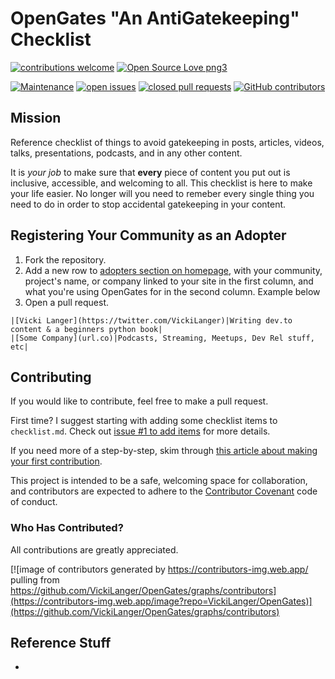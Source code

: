 # OpenGates "An AntiGatekeeping" Checklist


[![contributions welcome](https://img.shields.io/badge/contributions-welcome-brightgreen.svg)](https://github.com/VickiLanger/OpenGates/fork)
[![Open Source Love png3](https://badges.frapsoft.com/os/v3/open-source.png?v=103)](https://github.com/ellerbrock/open-source-badges/)

[![Maintenance](https://img.shields.io/badge/Maintained%3F-yes-green.svg)](https://GitHub.com/VickiLanger/OpenGates/graphs/commit-activity)
[![open issues](https://img.shields.io/github/issues/VickiLanger/OpenGates.svg)](https://github.com/VickiLanger/OpenGates/issues?q=is%3Aopen+is%3Aissue)
[![closed pull requests](https://img.shields.io/github/issues-pr-closed/VickiLanger/OpenGates.svg)](https://github.com/VickiLanger/OpenGates/pulls?q=is%3Apr+is%3Aclosed)
[![GitHub contributors](https://img.shields.io/github/contributors/VickiLanger/OpenGates.svg)](https://GitHub.com/VickiLanger/OpenGates/graphs/contributors/)

<!-- [![Follow on Twitter](https://img.shields.io/twitter/follow/LGBTQotd?label=Follow&style=social)](https://twitter.com/LGBTQotd) -->

## Mission

Reference checklist of things to avoid gatekeeping in posts, articles, videos, talks, presentations, podcasts, and in any other content.

It is *your job* to make sure that **every** piece of content you put out is inclusive, accessible, and welcoming to all. This checklist is here to make your life easier. No longer will you need to remeber every single thing you need to do in order to stop accidental gatekeeping in your content.

## Registering Your Community as an Adopter
1. Fork the repository.
2. Add a new row to [adopters section on homepage](https://github.com/VickiLanger/OpenGates/blob/main/site/home.md#adopters-of-opengates), with your community, project's name, or company linked to your site in the first column, and what you're using OpenGates for in the second column. Example below
3. Open a pull request.

```
|[Vicki Langer](https://twitter.com/VickiLanger)|Writing dev.to content & a beginners python book|
|[Some Company](url.co)|Podcasts, Streaming, Meetups, Dev Rel stuff, etc|
```

## Contributing

If you would like to contribute, feel free to make a pull request.

First time? I suggest starting with adding some checklist items to `checklist.md`. Check out [issue #1 to add items](https://github.com/VickiLanger/OpenGates/issues/1) for more details.

If you need more of a step-by-step, skim through [this article about making your first contribution](https://dev.to/vickilanger/open-up-to-open-source-contributing-5hla).

This project is intended to be a safe, welcoming space for collaboration, and contributors are expected to adhere to the [Contributor Covenant](http://contributor-covenant.org/) code of conduct.

### Who Has Contributed?

All contributions are greatly appreciated. 

[![image of contributors generated by https://contributors-img.web.app/ pulling from https://github.com/VickiLanger/OpenGates/graphs/contributors](https://contributors-img.web.app/image?repo=VickiLanger/OpenGates)](https://github.com/VickiLanger/OpenGates/graphs/contributors)

## Reference Stuff

- 

